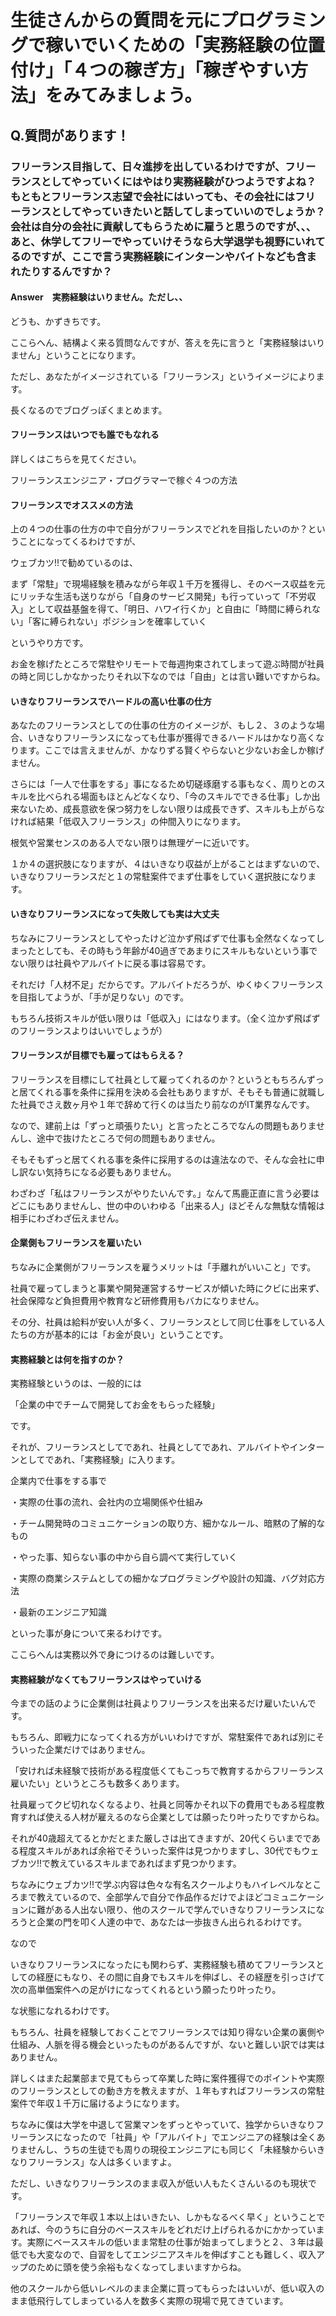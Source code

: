 # 生徒さんからの質問を元にプログラミングで稼いでいくための「実務経験の位置付け」「４つの稼ぎ方」「稼ぎやすい方法」をみてみましょう。

## Q.質問があります！
### フリーランス目指して、日々進捗を出しているわけですが、フリーランスとしてやっていくにはやはり実務経験がひつようですよね？もともとフリーランス志望で会社にはいっても、その会社にはフリーランスとしてやっていきたいと話してしまっていいのでしょうか？会社は自分の会社に貢献してもらうために雇うと思うのですが、、、あと、休学してフリーでやっていけそうなら大学退学も視野にいれてるのですが、ここで言う実務経験にインターンやバイトなども含まれたりするんですか？

#### Answer　実務経験はいりません。ただし、、
どうも、かずきちです。

ここらへん、結構よく来る質問なんですが、答えを先に言うと「実務経験はいりません」ということになります。

ただし、あなたがイメージされている「フリーランス」というイメージによります。

長くなるのでブログっぽくまとめます。

#### フリーランスはいつでも誰でもなれる
詳しくはこちらを見てください。

フリーランスエンジニア・プログラマーで稼ぐ４つの方法

 

#### フリーランスでオススメの方法
上の４つの仕事の仕方の中で自分がフリーランスでどれを目指したいのか？ということになってくるわけですが、

ウェブカツ!!で勧めているのは、

まず「常駐」で現場経験を積みながら年収１千万を獲得し、そのベース収益を元にリッチな生活も送りながら「自身のサービス開発」も行っていって「不労収入」として収益基盤を得て、「明日、ハワイ行くか」と自由に「時間に縛られない」「客に縛られない」ポジションを確率していく

というやり方です。

お金を稼げたところで常駐やリモートで毎週拘束されてしまって遊ぶ時間が社員の時と同じしかなかったりそれ以下なのでは「自由」とは言い難いですからね。

#### いきなりフリーランスでハードルの高い仕事の仕方
あなたのフリーランスとしての仕事の仕方のイメージが、もし２、３のような場合、いきなりフリーランスになっても仕事が獲得できるハードルはかなり高くなります。ここでは言えませんが、かなりずる賢くやらないと少ないお金しか稼げません。

さらには「一人で仕事をする」事になるため切磋琢磨する事もなく、周りとのスキルを比べられる場面もほとんどなくなり、「今のスキルでできる仕事」しか出来ないため、成長意欲を保つ努力をしない限りは成長できず、スキルも上がらなければ結果「低収入フリーランス」の仲間入りになります。

根気や営業センスのある人でない限りは無理ゲーに近いです。

１か４の選択肢になりますが、４はいきなり収益が上がることはまずないので、いきなりフリーランスだと１の常駐案件でまず仕事をしていく選択肢になります。

#### いきなりフリーランスになって失敗しても実は大丈夫


ちなみにフリーランスとしてやったけど泣かず飛ばずで仕事も全然なくなってしまったとしても、その時もう年齢が40過ぎであまりにスキルもないという事でない限りは社員やアルバイトに戻る事は容易です。

それだけ「人材不足」だからです。アルバイトだろうが、ゆくゆくフリーランスを目指してようが、「手が足りない」のです。

もちろん技術スキルが低い限りは「低収入」にはなります。（全く泣かず飛ばずのフリーランスよりはいいでしょうが）

#### フリーランスが目標でも雇ってはもらえる？
フリーランスを目標にして社員として雇ってくれるのか？というともちろんずっと居てくれる事を条件に採用を決める会社もありますが、そもそも普通に就職した社員でさえ数ヶ月や１年で辞めて行くのは当たり前なのがIT業界なんです。

なので、建前上は「ずっと頑張りたい」と言ったところでなんの問題もありませんし、途中で抜けたところで何の問題もありません。

そもそもずっと居てくれる事を条件に採用するのは違法なので、そんな会社に申し訳ない気持ちになる必要もありません。

わざわざ「私はフリーランスがやりたいんです。」なんて馬鹿正直に言う必要はどこにもありませんし、世の中のいわゆる「出来る人」ほどそんな無駄な情報は相手にわざわざ伝えません。

#### 企業側もフリーランスを雇いたい
ちなみに企業側がフリーランスを雇うメリットは「手離れがいいこと」です。

社員で雇ってしまうと事業や開発運営するサービスが傾いた時にクビに出来ず、社会保障など負担費用や教育など研修費用もバカになりません。

その分、社員は給料が安い人が多く、フリーランスとして同じ仕事をしている人たちの方が基本的には「お金が良い」ということです。

#### 実務経験とは何を指すのか？


実務経験というのは、一般的には

「企業の中でチームで開発してお金をもらった経験」

です。

それが、フリーランスとしてであれ、社員としてであれ、アルバイトやインターンとしてであれ、「実務経験」に入ります。

企業内で仕事をする事で

・実際の仕事の流れ、会社内の立場関係や仕組み

・チーム開発時のコミュニケーションの取り方、細かなルール、暗黙の了解的なもの

・やった事、知らない事の中から自ら調べて実行していく

・実際の商業システムとしての細かなプログラミングや設計の知識、バグ対応方法

・最新のエンジニア知識

といった事が身について来るわけです。

ここらへんは実務以外で身につけるのは難しいです。

#### 実務経験がなくてもフリーランスはやっていける
今までの話のように企業側は社員よりフリーランスを出来るだけ雇いたいんです。

もちろん、即戦力になってくれる方がいいわけですが、常駐案件であれば別にそういった企業だけではありません。

「安ければ未経験で技術がある程度低くてもこっちで教育するからフリーランス雇いたい」というところも数多くあります。

社員雇ってクビ切れなくなるより、社員と同等かそれ以下の費用でもある程度教育すれば使える人材が雇えるのなら企業としては願ったり叶ったりですからね。

それが40歳超えてるとかだとまた厳しさは出てきますが、20代くらいまでである程度スキルがあれば余裕でそういった案件は見つかりますし、30代でもウェブカツ!!で教えているスキルまであればまず見つかります。

ちなみにウェブカツ!!で学ぶ内容は色々な有名スクールよりもハイレベルなところまで教えているので、全部学んで自分で作品作るだけでよほどコミュニケーションに難がある人出ない限り、他のスクールで学んでいきなりフリーランスになろうと企業の門を叩く人達の中で、あなたは一歩抜きん出られるわけです。

なので

いきなりフリーランスになったにも関わらず、実務経験も積めてフリーランスとしての経歴にもなり、その間に自身でもスキルを伸ばし、その経歴を引っさげて次の高単価案件への足がけになってくれるという願ったり叶ったり。

な状態になれるわけです。

もちろん、社員を経験しておくことでフリーランスでは知り得ない企業の裏側や仕組み、人脈を得る機会といったものがあるんですが、ないと難しい訳では実はありません。

詳しくはまた起業部まで見てもらって卒業した時に案件獲得でのポイントや実際のフリーランスとしての動き方を教えますが、１年もすればフリーランスの常駐案件で年収１千万に届けるようになります。

 

ちなみに僕は大学を中退して営業マンをずっとやっていて、独学からいきなりフリーランスになったので「社員」や「アルバイト」でエンジニアの経験は全くありませんし、うちの生徒でも周りの現役エンジニアにも同じく「未経験からいきなりフリーランス」な人は多くいますよ。

ただし、いきなりフリーランスのまま収入が低い人もたくさんいるのも現状です。

「フリーランスで年収１本以上はいきたい、しかもなるべく早く」ということであれば、今のうちに自分のベーススキルをどれだけ上げられるかにかかっています。実際にベーススキルの低いまま常駐の仕事が始まってしまうと２、３年は最低でも大変なので、自習をしてエンジニアスキルを伸ばすことも難しく、収入アップのために頭を使う余裕もなくなってしまいますからね。

他のスクールから低いレベルのまま企業に買ってもらったはいいが、低い収入のまま低飛行してしまっている人を数多く実際の現場で見てきています。
